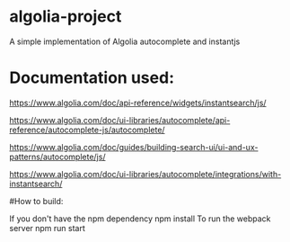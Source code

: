 # algolia-project
A simple implementation of Algolia autocomplete and instantjs
# Documentation used:
https://www.algolia.com/doc/api-reference/widgets/instantsearch/js/

https://www.algolia.com/doc/ui-libraries/autocomplete/api-reference/autocomplete-js/autocomplete/

https://www.algolia.com/doc/guides/building-search-ui/ui-and-ux-patterns/autocomplete/js/

https://www.algolia.com/doc/ui-libraries/autocomplete/integrations/with-instantsearch/

#How to build:

If you don't have the npm dependency
npm install 
To run the webpack server
npm run start
